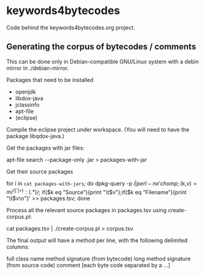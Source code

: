 keywords4bytecodes
==================

Code behind the keywords4bytecodes.org project.



Generating the corpus of bytecodes / comments
---------------------------------------------

This can be done only in Debian-compatible GNU/Linux system with a debin mirror in ./debian-mirror.

Packages that need to be installed

* openjdk
* libdox-java
* jclassinfo
* apt-file
* (eclipse)

Compile the eclipse project under workspace. (You will need to have
the package libqdox-java.)

Get the packages with jar files:

  apt-file search --package-only .jar > packages-with-jar

Get their source packages

  for i in `cat packages-with-jars`; do dpkg-query -p $i | perl -ne 'chomp; ($k,$v)=m/^([^:]+): (.*)$/; if($k eq "Source"){print "\t$v"};if($k eq "Filename"){print "\t$v\n"}' >> packages.tsv; done

Process all the relevant source packages in packages.tsv using create-corpus.pl:

  cat packages.tsv | ./create-corpus.pl > corpus.tsv

The final output will have a method per line, with the following <TAB> delimited columns:

full class name
method signature (from bytecode)
long method signature (from source code)
comment
[each byte code separated by a <TAB>...]


